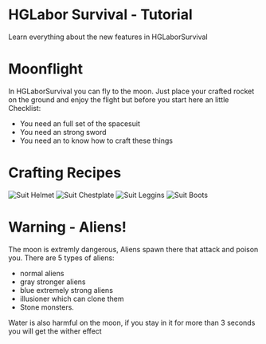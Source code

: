 # HGLabor Survival - Tutorial
Learn everything about the new features in HGLaborSurvival

# Moonflight
In HGLaborSurvival you can fly to the moon. 
Just place your crafted rocket on the ground and enjoy the flight
but before you start here an little Checklist:

- You need an full set of the spacesuit
- You need an strong sword
- You need an to know how to craft these things

# Crafting Recipes

![Suit Helmet](https://cdn.discordapp.com/attachments/798574269801037864/798653897475489843/unknown.png)
![Suit Chestplate](https://cdn.discordapp.com/attachments/798574269801037864/798654304017055774/unknown.png)
![Suit Leggins](https://cdn.discordapp.com/attachments/798574269801037864/798654290658459658/unknown.png)
![Suit Boots](https://cdn.discordapp.com/attachments/798574269801037864/798654370216280124/unknown.png)

# Warning - Aliens!

The moon is extremly dangerous, Aliens spawn there that attack and poison you. There are 5 types of aliens:
- normal aliens
- gray stronger aliens
- blue extremely strong aliens
- illusioner which can clone them
- Stone monsters.

Water is also harmful on the moon, if you stay in it for more than 3 seconds you will get the wither effect
